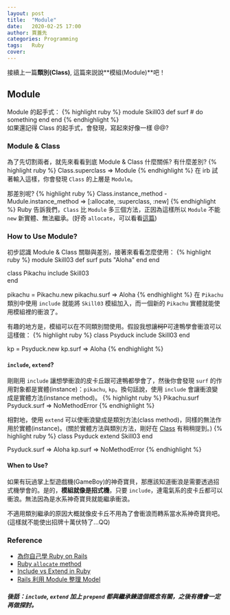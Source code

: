 ```yaml
---
layout: post
title:  "Module"
date:   2020-02-25 17:00
author: 賈蓋先
categories: Programming  
tags:	Ruby 
cover: 
---
```


接續上一篇**類別(Class)**, 這篇來説說**模組(Module)**吧！

## Module 
Module 的起手式：
{% highlight ruby %}
module Skill03 
  def surf
    # do something
  end
end 
{% endhighlight %}  
如果還記得 Class 的起手式，會發現，寫起來好像一樣 @@? 

### Module & Class
為了先切割兩者，就先來看看到底 Module & Class 什麼關係? 有什麼差別? 
{% highlight ruby %}
Class.superclass 
=> Module
{% endhighlight %}
在 irb 試著輸入這樣，你會發現 `Class` 的上層是 `Module`。

那差別呢?
{% highlight ruby %}
Class.instance_method - Mudule.instance_method 
=> [:allocate, :superclass, :new]
{% endhighlight %}
Ruby 告訴我們，`Class` 比 `Module` 多三個方法，正因為這樣所以 `Module` 不能 `new` 新實體、無法繼承。(好奇 `allocate`，可以看看[這篇][Ruby `allocate` method])

### How to Use Module?
初步認識 Module & Class 關聯與差別，接著來看看怎麼使用：
{% highlight ruby %}
module Skill03
  def surf 
    puts "Aloha"
  end 
end 

class Pikachu 
  include Skill03   
end 

pikachu = Pikachu.new 
pikachu.surf 
=> Aloha
{% endhighlight %}
在 `Pikachu` 類別中使用 `include` 就能將 `Skill03` 模組加入，而一個新的 `Pikachu` 實體就能使用模組裡的衝浪了。

有趣的地方是，模組可以在不同類別間使用。假設我想讓~~柯P~~可達鴨學會衝浪可以這樣做：
{% highlight ruby %}
class Psyduck
  include Skill03
end 

kp = Psyduck.new
kp.surf
=> Aloha
{% endhighlight %}

#### `include`, `extend`?
剛剛用 `include` 讓想學衝浪的皮卡丘跟可達鴨都學會了，然後你會發現 `surf` 的作用對象都是實體(instance)：`pikachu`, `kp`。換句話說，使用 `include` 會讓衝浪變成是實體方法(instance method)。
{% highlight ruby %}
Pikachu.surf
Psyduck.surf 
=> NoMethodError 
{% endhighlight %}

相對地，使用 `extend` 可以使衝浪變成是類別方法(class method)，同樣的無法作用於實體(instance)。(關於實體方法與類別方法，剛好在 [Class] 有稍稍提到。)
{% highlight ruby %}
class Psyduck
  extend Skill03
end 

Psyduck.surf
=> Aloha
kp.surf
=> NoMethodError
{% endhighlight %}

#### When to Use?
如果有玩過掌上型遊戲機(GameBoy)的神奇寶貝，那應該知道衝浪是需要透過招式機學會的。是的，**模組就像是招式機**，只要 `include`，連電氣系的皮卡丘都可以衝浪。無法因為是水系神奇寶貝就能繼承衝浪。

不適用類別繼承的原因大概就像皮卡丘不用為了會衝浪而轉系當水系神奇寶貝吧。(這樣就不能使出招牌十萬伏特了...QQ)

### Reference
- [為你自己學 Ruby on Rails]
- [Ruby `allocate` method]
- [Include vs Extend in Ruby]
- [Rails 利用 Module 整理 Model]

##### 後話：`include`, `extend` 加上 `prepend` 都與繼承鍊這個概念有關，之後有機會一定再做探討。





[為你自己學 Ruby on Rails]: https://railsbook.tw/chapters/08-ruby-basic-4.html#module
[Ruby `allocate` method]: https://frontdeveloper.pl/2018/11/ruby-allocate-method/
[Class]: https://yucchang.github.io/programming/2020/02/23/class-module.html
[Rails 利用 Module 整理 Model]: https://www.motion-express.com/blog/20141011-rails-module-model
[Include vs Extend in Ruby]: http://www.railstips.org/blog/archives/2009/05/15/include-vs-extend-in-ruby/